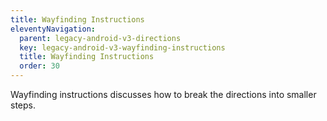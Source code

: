 ```yaml
---
title: Wayfinding Instructions
eleventyNavigation:
  parent: legacy-android-v3-directions
  key: legacy-android-v3-wayfinding-instructions
  title: Wayfinding Instructions
  order: 30
---
```


Wayfinding instructions discusses how to break the directions into smaller steps.
